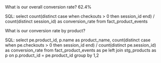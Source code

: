 What is our overall conversion rate? 62.4%
 

SQL:
select 
   count(distinct case when checkouts > 0 then session_id end) / count(distinct session_id) as conversion_rate
from fact_product_events


What is our conversion rate by product?


SQL:
select 
pe.product_id,
p.name as product_name,
count(distinct case when pe.checkouts > 0 then session_id end) / count(distinct pe.session_id) as conversion_rate
from fact_product_events as pe
left join stg_products as p on p.product_id = pe.product_id
group by 1,2